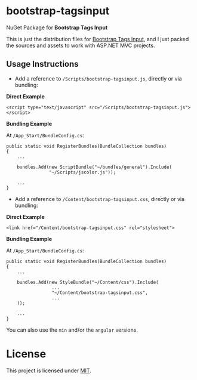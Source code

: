 bootstrap-tagsinput
=============

NuGet Package for **Bootstrap Tags Input**

This is just the distribution files for [Bootstrap Tags Input](https://github.com/timschlechter/bootstrap-tagsinput), and I just packed the sources and assets to work with ASP.NET MVC projects.

## Usage Instructions ##

 - Add a reference to `/Scripts/bootstrap-tagsinput.js`, directly or via bundling: 

**Direct Example**

    <script type="text/javascript" src="/Scripts/bootstrap-tagsinput.js"></script>

**Bundling Example**

At `/App_Start/BundleConfig.cs`:

    public static void RegisterBundles(BundleCollection bundles)
    {
        ...
    
        bundles.Add(new ScriptBundle("~/bundles/general").Include(
                    "~/Scripts/jscolor.js"));

        ...
    }

 - Add a reference to `/Content/bootstrap-tagsinput.css`, directly or via bundling: 

**Direct Example**

    <link href="/Content/bootstrap-tagsinput.css" rel="stylesheet">

**Bundling Example**

At `/App_Start/BundleConfig.cs`:

    public static void RegisterBundles(BundleCollection bundles)
    {
        ...
    
        bundles.Add(new StyleBundle("~/Content/css").Include(
                     ...
                     "~/Content/bootstrap-tagsinput.css",
                     ...
        ));

        ...
    }

You can also use the `min` and/or the `angular` versions.

# License

This project is licensed under [MIT](https://raw.github.com/bootstrap-tagsinput/bootstrap-tagsinput/master/LICENSE "Read more about the MIT license").